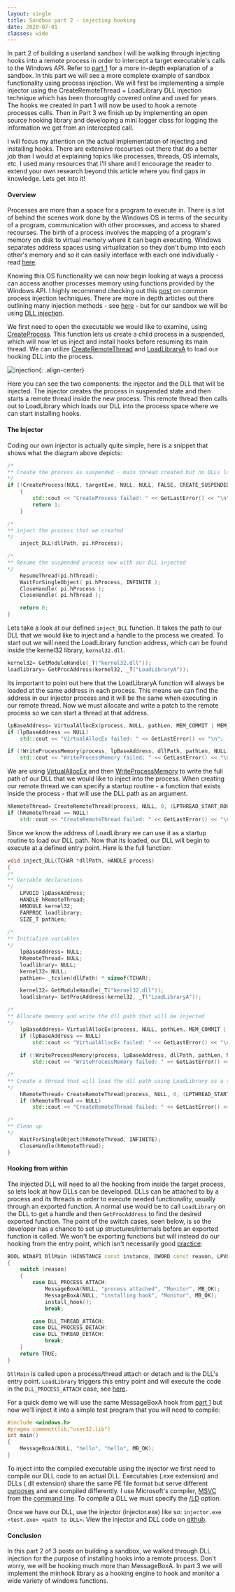 ```yaml
---
layout: single
title: Sandbox part 2 - injecting hooking
date: 2020-07-01
classes: wide
---
```


In part 2 of building a userland sandbox I will be walking through injecting hooks into a remote process in order to intercept a target executable's calls to the Windows API. Refer to [part 1](https://jayo78.github.io/Sandbox-part-1-hooking-basics/) for a more in-depth explanation of a sandbox. In this part we will see a more complete example of sandbox functionality using process injection. We will first be implementing a simple injector using the CreateRemoteThread + LoadLibrary DLL injection technique which has been thoroughly covered online and used for years. The hooks we created in part 1 will now be used to hook a remote processes calls. Then in Part 3 we finish up by implementing an open source hooking library and developing a mini logger class for logging the information we get from an intercepted call. 

I will focus my attention on the actual implementation of injecting and installing hooks. There are extensive recourses out there that do a better job than I would at explaining topics like processes, threads, OS internals, etc. I used many resources that I'll share and I encourage the reader to extend your own research beyond this article where you find gaps in knowledge. Lets get into it!

#### Overview

Processes are more than a space for a program to execute in. There is a lot of behind the scenes work done by the Windows OS in terms of the security of a program, communication with other processes, and access to shared recourses. The birth of a process involves the mapping of a program's memory on disk to virtual memory where it can begin executing. Windows separates address spaces using virtualization so they don't bump into each other's memory and so it can easily interface with each one individually - read [here](https://answers.microsoft.com/en-us/windows/forum/windows_10-performance/physical-and-virtual-memory-in-windows-10/e36fb5bc-9ac8-49af-951c-e7d39b979938?auth=1). 

Knowing this OS functionality we can now begin looking at ways a process can access another processes memory using functions provided by the Windows API. I highly recommend checking out this [post](https://www.elastic.co/blog/ten-process-injection-techniques-technical-survey-common-and-trending-process) on common process injection techniques. There are more in depth articles out there outlining many injection methods - see [here](https://i.blackhat.com/USA-19/Thursday/us-19-Kotler-Process-Injection-Techniques-Gotta-Catch-Them-All-wp.pdf) - but for our sandbox we will be using [DLL injection](http://blog.opensecurityresearch.com/2013/01/windows-dll-injection-basics.html). 

We first need to open the executable we would like to examine, using [CreateProcess](https://docs.microsoft.com/en-us/windows/win32/api/processthreadsapi/nf-processthreadsapi-createprocessa). This function lets us create a child process in a suspended, which will now let us inject and install hooks before resuming its main thread. We can utilize [CreateRemoteThread](https://docs.microsoft.com/en-us/windows/win32/api/processthreadsapi/nf-processthreadsapi-createremotethread) and [LoadLibraryA](https://docs.microsoft.com/en-us/windows/win32/api/libloaderapi/nf-libloaderapi-loadlibrarya) to load our hooking DLL into the process. 

![injection](../assets/images/SandboxPart2/DLL_injection.PNG){: .align-center}

Here you can see the two components: the injector and the DLL that will be injected. The injector creates the process in suspended state and then starts a remote thread inside the new process. This remote thread then calls out to LoadLibrary which loads our DLL into the process space where we can start installing hooks.

#### The Injector

Coding our own injector is actually quite simple, here is a snippet that shows what the diagram above depicts:

```c++
/*
** Create the process as suspended - main thread created but no DLLs loaded
*/
if (!CreateProcess(NULL, targetExe, NULL, NULL, FALSE, CREATE_SUSPENDED, NULL, NULL, &si, &pi)) 
    {
        std::cout << "CreateProcess failed: " << GetLastError() << "\n";
        return 1;
    }

/* 
** inject the process that we created 
*/
    inject_DLL(dllPath, pi.hProcess);

/*
** Resume the suspended process now with our DLL injected
*/
    ResumeThread(pi.hThread);
    WaitForSingleObject( pi.hProcess, INFINITE );
    CloseHandle( pi.hProcess );
    CloseHandle( pi.hThread );

    return 0;
}
```

Lets take a look at our defined `inject_DLL` function. It takes the path to our DLL that we would like to inject and a handle to the process we created. To start out we will need the LoadLibrary function address, which can be found inside the kernel32 library, `kernel32.dll`.

```c++
kernel32= GetModuleHandle(_T("kernel32.dll"));
loadlibrary= GetProcAddress(kernel32, _T("LoadLibraryA"));
```

Its important to point out here that the LoadLibraryA function will always be loaded at the same address in each process. This means we can find the address in our injector process and it will be the same when executing in our remote thread. Now we must allocate and write a patch to the remote process so we can start a thread at that address.

```c++
lpBaseAddress= VirtualAllocEx(process, NULL, pathLen, MEM_COMMIT | MEM_RESERVE, PAGE_READWRITE);
if (lpBaseAddress == NULL)
	std::cout << "VirtualAllocEx failed: " << GetLastError() << "\n";

if (!WriteProcessMemory(process, lpBaseAddress, dllPath, pathLen, NULL))
	std::cout << "WriteProcessMemory failed: " << GetLastError() << "\n";
```

We are using [VirtualAllocEx](https://docs.microsoft.com/en-us/windows/win32/api/memoryapi/nf-memoryapi-virtualallocex) and then [WriteProcessMemory](https://docs.microsoft.com/en-us/windows/win32/api/memoryapi/nf-memoryapi-writeprocessmemory) to write the full path of our DLL that we would like to inject into the process.  When creating our remote thread we can specify a startup routine - a function that exists inside the process - that will use the DLL path as an argument.  

```c++
hRemoteThread= CreateRemoteThread(process, NULL, 0, (LPTHREAD_START_ROUTINE)(VOID *)loadlibrary, lpBaseAddress, NULL, 0);
if (hRemoteThread == NULL)
    std::cout << "CreateRemoteThread failed: " << GetLastError() << "\n";
```

Since we know the address of LoadLibrary we can use it as a startup routine to load our DLL path. Now that its loaded, our DLL will begin to execute at a defined entry point. Here is the full function:

```c++
void inject_DLL(TCHAR *dllPath, HANDLE process)
{
/*
** Variable declarations
*/
    LPVOID lpBaseAddress;
    HANDLE hRemoteThread;
    HMODULE kernel32;
    FARPROC loadlibrary;
    SIZE_T pathLen;
    
/*
** Initialize variables
*/
    lpBaseAddress= NULL;
    hRemoteThread= NULL;
    loadlibrary= NULL; 
    kernel32= NULL;
    pathLen= _tcslen(dllPath) * sizeof(TCHAR);

    kernel32= GetModuleHandle(_T("kernel32.dll"));
    loadlibrary= GetProcAddress(kernel32, _T("LoadLibraryA"));

/*
** Allocate memory and write the dll path that will be injected
*/
    lpBaseAddress= VirtualAllocEx(process, NULL, pathLen, MEM_COMMIT | MEM_RESERVE, PAGE_READWRITE);
    if (lpBaseAddress == NULL)
        std::cout << "VirtualAllocEx failed: " << GetLastError() << "\n";
    
    if (!WriteProcessMemory(process, lpBaseAddress, dllPath, pathLen, NULL))
        std::cout << "WriteProcessMemory failed: " << GetLastError() << "\n";

/*
** Create a thread that will load the dll path using LoadLibrary as a start up routine
*/ 
    hRemoteThread= CreateRemoteThread(process, NULL, 0, (LPTHREAD_START_ROUTINE)(VOID *)loadlibrary, lpBaseAddress, NULL, 0);
    if (hRemoteThread == NULL)
        std::cout << "CreateRemoteThread failed: " << GetLastError() << "\n";

/*
** Clean up
*/
    WaitForSingleObject(hRemoteThread, INFINITE);
    CloseHandle(hRemoteThread);
}
```

#### Hooking from within

The injected DLL will need to all the hooking from inside the target process, so lets look at how DLLs can be developed. DLLs can be attached to by a process and its threads in order to execute needed functionality, usually through an exported function. A normal use would be to call `LoadLibrary` on the DLL to get a handle and then `GetProcAddress` to find the desired exported function. The point of the switch cases, seen below, is so the developer has a chance to set up structures/internals before an exported function is called. We won't be exporting functions but will instead do our hooking from the entry point, which isn't necessarily good [practice](https://docs.microsoft.com/en-us/windows/win32/dlls/dynamic-link-library-best-practices):

```c++
BOOL WINAPI DllMain (HINSTANCE const instance, DWORD const reason, LPVOID const reserved)  
{
    switch (reason)
    {
        case DLL_PROCESS_ATTACH:
            MessageBoxA(NULL, "process attached", "Monitor", MB_OK);
            MessageBoxA(NULL, "installing hook", "Monitor", MB_OK);
            install_hook();
            break;

        case DLL_THREAD_ATTACH:
        case DLL_PROCESS_DETACH:
        case DLL_THREAD_DETACH:
            break;
    }
    return TRUE;  
}
```

`DllMain` is called upon a process/thread attach or detach and is the DLL's entry point. `LoadLibrary` triggers this entry point and will execute the code in the `DLL_PROCESS_ATTACH` case, see [here](https://docs.microsoft.com/en-us/previous-versions/windows/desktop/mscs/implementing-dllmain). 

For a quick demo we will use the same MessageBoxA hook from [part 1](https://github.com/jayo78/basic-hooking/blob/master/hook_v2.cpp) but now we'll inject it into a simple test program that you will need to compile:

```c++
#include <windows.h>
#pragma comment(lib,"user32.lib")
int main()
{
    MessageBoxA(NULL, "hello", "hello", MB_OK);
}
```

To inject into the compiled executable using the injector we first need to compile our DLL code to an actual DLL. Executables (.exe extension) and DLLs (.dll extension) share the same PE file format but serve different [purposes](https://stackoverflow.com/questions/1210873/difference-between-dll-and-exe) and are compiled differently. I use Microsoft's compiler, [MSVC](https://docs.microsoft.com/en-us/cpp/build/reference/compiler-options?view=vs-2019) from the [command line](https://docs.microsoft.com/en-us/cpp/build/building-on-the-command-line?view=vs-2019). To compile a DLL we must specify the [/LD](https://docs.microsoft.com/en-us/cpp/build/reference/md-mt-ld-use-run-time-library?view=vs-2019) option.

Once we have our DLL, use the injector (injector.exe) like so: `injector.exe <test.exe> <path to DLL>`. View the injector and DLL code on [github](https://github.com/jayo78/basic-hooking/tree/master/injection).

#### Conclusion

In this part 2 of 3 posts on building a sandbox, we walked through DLL injection for the purpose of installing hooks into a remote process. Don't worry, we will be hooking much more than MessageBoxA. In part 3 we will implement the minhook library as a hooking engine to hook and monitor a wide variety of windows functions. 

